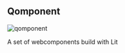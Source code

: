 ## Qomponent

![qomponent](blob:https://github.com/da1fec77-142d-4c03-aa63-994a3b8a3f80)

A set of webcomponents build with Lit
